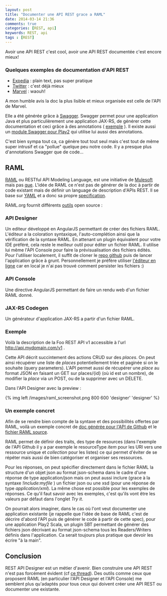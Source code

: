 ```yaml
---
layout: post
title: "Documenter une API REST grace a RAML"
date: 2014-03-14 21:36
comments: true
categories: [REST, api]
keywords: REST, api
tags : [REST]
---
```


Avoir une API REST c'est cool, avoir une API REST documentée c'est encore mieux!

### Quelques exemples de documentation d'API REST

- [Expedia](http://developer.ean.com/docs/hotel-list/) : plain text, pas super pratique
- [Twitter](https://dev.twitter.com/docs/api/1.1) : c'est déjà mieux
- [Marvel](http://developer.marvel.com/docs) : waouh!

A mon humble avis la doc la plus lisible et mieux organisée est celle de l'API de Marvel.

Elle a été générée grâce à [Swagger](https://helloreverb.com/developers/swagger).
Swagger permet pour une application Java et plus particulièrement une application JAX-RS, de générer cette documentation
et ceci grâce à des annotations ( [exemple](https://github.com/kongchen/swagger-maven-example/blob/master/src/main/java/com/foo/bar/api/car/CarResourceV1.java) ).
Il existe aussi un [module Swagger pour Play2](https://github.com/wordnik/swagger-core/tree/master/modules/swagger-play2) qui utilise lui aussi des annotations.

C'est bien sympa tout ca, ca génère tout tout seul mais c'est tout de même super intrusif et ca "pollue" quelque peu notre code.
Il y a presque plus d'annotations Swagger que de code...

## RAML

[RAML](http://www.raml.org) ou RESTful API Modeling Language, est une initiative de [Mulesoft](http://www.mulesoft.com) mais pas [que](http://raml.org/about.html#six).
L'idée de RAML ce n'est pas de générer de la doc à partir de code existant mais de définir un language de description d'APIs REST.
Il se base sur [YAML](http://www.yaml.org) et a donc sa propre [specification](http://raml.org/spec.html).

RAML.org fournit différents [outils](http://raml.org/projects.html) open source :

### API Designer
Un editeur développé en AngularJS permettant de créer des fichiers RAML. L'éditeur a la coloration syntaxique, l'auto-complétion ainsi que la vérification de la syntaxe RAML.
En attenant un plugin équivalent pour votre IDE préféré, cela reste le meilleur outil pour éditer un fichier RAML.
Il utilise lui même l'API Console pour faire la prévisualisation des fichiers édités.
Pour l'utiliser localement, il suffit de cloner le [repo github](https://github.com/mulesoft/api-designer) puis de lancer l'application grâce à grunt.
Personnellement je préfère utiliser [l'éditeur en ligne](http://api-portal.anypoint.mulesoft.com/raml/api-designer) car en local je n'ai pas trouvé comment persister les fichiers :)
### API Console
Une directive AngularJS permettant de faire un rendu web d'un fichier RAML donné.
### JAX-RS Codegen
Un générateur d'application JAX-RS a partir d'un fichier RAML.

### Exemple

<script src="https://gist.github.com/gbougeard/9772698.js"> </script>

Voilà la description de la Foo REST API v1 accessible à l'url http://api.mydomain.com/v1 .

Cette API décrit succintement des actions CRUD sur des *places*. On peut ainsi récupérer une liste de *places* potentiellement triée et paginée si on le souhaite (query parameters).
L'API permet aussi de récupérer une *place* au format JSON en faisant un GET sur places/{id} (où id est un nombre), de modifier la *place* via un POST, ou de la supprimer avec un DELETE.

Dans l'API Designer avec la preview :

{% img left /images/raml_screenshot.png 800 600 'designer' 'designer' %}


### Un exemple concret
Afin de se rendre bien compte de la syntaxe et des possibilités offertes par RAML, voilà un exemple concret de [doc générée pour l'API de Github](http://api-portal.anypoint.mulesoft.com/github/api/github-api-v3/docs/raml) et le [fichier RAML source](http://api-portal.anypoint.mulesoft.com/github/api/github-api-v3/github-api-v3.raml).

RAML permet de définir des traits, des type de resources (dans l'exemple de l'API Github il y a par exemple le resourceType *item* pour les URI vers une ressource unique et *collection* pour les listes)
ce qui permet d'éviter de se répéter mais aussi de bien catégoriser et organiser ses ressources.

Pour les réponses, on peut spécifier directement dans le fichier RAML la structure d'un objet json au format json-schema dans le cadre d'une réponse de type application/json mais on peut aussi
inclure (grace à la syntaxe *!include:myfile* ) un fichier json ou une xsd (pour une réponse de type *application/xml*). La même chose est possible pour les exemples de réponses.
Ce qu'il faut savoir avec les exemples, c'est qu'ils vont être les valeurs par défaut dans l'onglet *Try it*.

On pourrait alors imaginer, dans le cas où l'ont veut documenter une application existante (je rappelle que l'idée de base de RAML c'est de décrire d'abord l'API puis de générer le code à partir de cette spec),
pour une application Play2 Scala, un plugin SBT permettant de générer des fichiers json décrivant au format json-schema tous les Readers/Writers définis dans l'application.
Ca serait toujours plus pratique que devoir les écrire "à la main".

## Conclusion
REST API Designer est un métier d'avenir. Bien construire une API REST n'est pas forcément évident (cf [ce thread](https://groups.google.com/forum/#!topic/lescastcodeurs/Fjk7L9P3Jsg)).
Des outils comme ceux que proposent RAML (en particulier l'API Designer et l'API Console) me semblent plus qu'adaptés pour tous ceux qui doivent créer une API REST ou documenter une existante.




